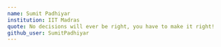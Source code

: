 ```yaml
---
name: Sumit Padhiyar
institution: IIT Madras
quote: No decisions will ever be right, you have to make it right!
github_user: SumitPadhiyar
---
```

